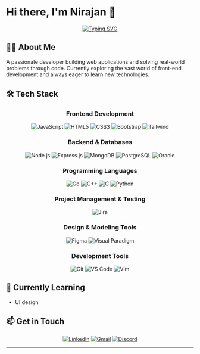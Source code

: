 # Hi there, I'm Nirajan 👋

<div align="center">

[![Typing SVG](https://readme-typing-svg.herokuapp.com?font=Fira+Code&pause=1000&width=435&lines=Computer+Programming+Student;Always+learning+new+things)](https://git.io/typing-svg)

</div>

## 👨‍💻 About Me

A passionate developer building web applications and solving real-world problems through code. Currently exploring the vast world of front-end development and always eager to learn new technologies.

## 🛠️ Tech Stack

<div align="center">

### Frontend Development
![JavaScript](https://img.shields.io/badge/JavaScript-F7DF1E?style=for-the-badge&logo=javascript&logoColor=black)
![HTML5](https://img.shields.io/badge/HTML5-E34F26?style=for-the-badge&logo=html5&logoColor=white)
![CSS3](https://img.shields.io/badge/CSS3-1572B6?style=for-the-badge&logo=css3&logoColor=white)
![Bootstrap](https://img.shields.io/badge/Bootstrap-563D7C?style=for-the-badge&logo=bootstrap&logoColor=white)
![Tailwind](https://img.shields.io/badge/Tailwind_CSS-38B2AC?style=for-the-badge&logo=tailwind-css&logoColor=white)

### Backend & Databases
![Node.js](https://img.shields.io/badge/Node.js-339933?style=for-the-badge&logo=nodedotjs&logoColor=white)
![Express.js](https://img.shields.io/badge/Express.js-000000?style=for-the-badge&logo=express&logoColor=white)
![MongoDB](https://img.shields.io/badge/MongoDB-4EA94B?style=for-the-badge&logo=mongodb&logoColor=white)
![PostgreSQL](https://img.shields.io/badge/PostgreSQL-316192?style=for-the-badge&logo=postgresql&logoColor=white)
![Oracle](https://img.shields.io/badge/Oracle-F80000?style=for-the-badge&logo=oracle&logoColor=white)

### Programming Languages
![Go](https://img.shields.io/badge/Go-00ADD8?style=for-the-badge&logo=go&logoColor=white)
![C++](https://img.shields.io/badge/C++-00599C?style=for-the-badge&logo=cplusplus&logoColor=white)
![C](https://img.shields.io/badge/C-00599C?style=for-the-badge&logo=c&logoColor=white)
![Python](https://img.shields.io/badge/Python-3776AB?style=for-the-badge&logo=python&logoColor=white)

### Project Management & Testing
![Jira](https://img.shields.io/badge/Jira-0052CC?style=for-the-badge&logo=jira&logoColor=white)

### Design & Modeling Tools
![Figma](https://img.shields.io/badge/Figma-F24E1E?style=for-the-badge&logo=figma&logoColor=white)
![Visual Paradigm](https://img.shields.io/badge/Visual%20Paradigm-004880?style=for-the-badge&logo=visualparadigm&logoColor=white)

### Development Tools
![Git](https://img.shields.io/badge/GIT-E44C30?style=for-the-badge&logo=git&logoColor=white)
![VS Code](https://img.shields.io/badge/VSCode-0078D4?style=for-the-badge&logo=visual%20studio%20code&logoColor=white)
![Vim](https://img.shields.io/badge/VIM-019733?style=for-the-badge&logo=vim&logoColor=white)


</div>

## 🌱 Currently Learning

- UI design
  


## 📫 Get in Touch

<div align="center">

[![LinkedIn](https://img.shields.io/badge/LinkedIn-0077B5?style=for-the-badge&logo=linkedin&logoColor=white)](https://www.linkedin.com/in/nirajan-bist/)
[![Gmail](https://img.shields.io/badge/Gmail-D14836?style=for-the-badge&logo=gmail&logoColor=white)](mailto:nbist0001@gmail.com)
[![Discord](https://img.shields.io/badge/Discord-5865F2?style=for-the-badge&logo=discord&logoColor=white)](https://discord.com/users/nekra001)

</div>

---
